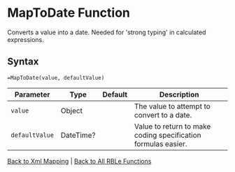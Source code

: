 # MapToDate Function

Converts a value into a date.  Needed for 'strong typing' in calculated expressions.

## Syntax

```excel
=MapToDate(value, defaultValue)
```

Parameter | Type | Default | Description
---|---|---|---
`value` | Object |  | The value to attempt to convert to a date.
`defaultValue` | DateTime? |  | Value to return to make coding specification formulas easier.

[Back to Xml Mapping](Readme.md) | [Back to All RBLe Functions](/RBLe/RBLe.md#function-documentation)